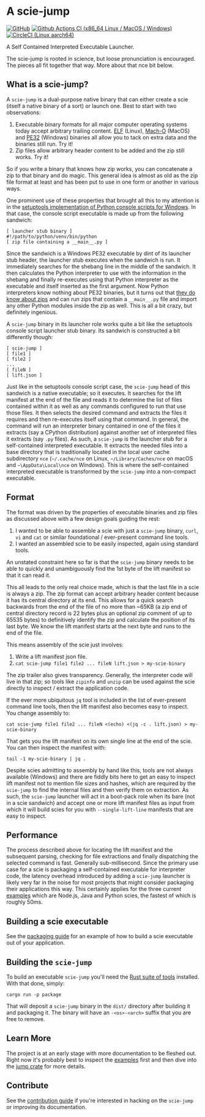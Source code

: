 # A scie-jump

[![GitHub](https://img.shields.io/github/license/a-scie/jump)](LICENSE)
[![Github Actions CI (x86_64 Linux / MacOS / Windows)](https://github.com/a-scie/jump/actions/workflows/ci.yml/badge.svg)](https://github.com/a-scie/jump/actions/workflows/ci.yml)
[![CircleCI (Linux aarch64)](https://circleci.com/gh/a-scie/jump.svg?style=svg)](https://circleci.com/gh/a-scie/jump)

A Self Contained Interpreted Executable Launcher.

The scie-jump is rooted in science, but loose pronunciation is encouraged. The pieces all fit
together that way. More about that nce bit below.

## What is a scie-jump?

A `scie-jump` is a dual-purpose native binary that can either create a scie (itself a native binary
of a sort) or launch one. Best to start with two observations:

1. Executable binary formats for all major computer operating systems today accept arbitrary 
   trailing content. [ELF](https://en.wikipedia.org/wiki/Executable_and_Linkable_Format) (Linux), 
   [Mach-O](https://en.wikipedia.org/wiki/Mach-O) (MacOS) and [PE32](
   https://en.wikipedia.org/wiki/Portable_Executable) (Windows) binaries all allow you to tack
   on extra data and the binaries still run. Try it!
2. Zip files allow arbitrary header content to be added and the zip still works. Try it!

So if you write a binary that knows how zip works, you can concatenate a zip to that binary and do
magic. This general idea is almost as old as the zip file format at least and has been put to use
in one form or another in various ways.

One prominent use of these properties that brought all this to my attention is in the
[setuptools implementation of Python console scripts for Windows](
https://github.com/pypa/setuptools/blob/main/launcher.c). In that case, the console script
executable is made up from the following sandwich:
```
[ launcher stub binary ]
#!/path/to/python/venv/bin/python
[ zip file containing a __main__.py ]
```

Since the sandwich is a Windows PE32 executable by dint of its launcher stub header, the launcher
stub executes when the sandwich is run. It immediately searches for the shebang line in the middle
of the sandwich. It then calculates the Python interpreter to use with the information in the
shebang and finally re-executes using that Python interpreter as the executable and itself inserted
as the first argument. Now Python interpreters know nothing about PE32 binaries, but it turns out
that [they do know about zips](
https://docs.python.org/3/library/zipapp.html#the-python-zip-application-archive-format) and can run
zips that contain a `__main__.py` file and import any other Python modules inside the zip as well.
This is all a bit crazy, but definitely ingenious.

A `scie-jump` binary in its launcher role works quite a bit like the setuptools console script
launcher stub binary. Its sandwich is constructed a bit differently though:
```
[ scie-jump ]
[ file1 ]
[ file2 ]
...
[ fileN ]
[ lift.json ]
```

Just like in the setuptools console script case, the `scie-jump` head of this sandwich is a native
executable; so it executes. It searches for the lift manifest at the end of the file and reads it
to determine the list of files contained within it as well as any commands configured to run that
use those files. It then selects the desired command and extracts the files it requires and then
re-executes itself using that command. In general, the command will run an interpreter binary
contained in one of the files it extracts (say a CPython distribution) against another set of
interpreted files it extracts (say `.py` files). As such, a `scie-jump` is the launcher stub for a
self-contained interpreted executable. It extracts the needed files into a base directory that is
traditionally located in the local user cache subdirectory `nce` (`~/.cache/nce` on Linux,
`~/Library/Caches/nce` on macOS and `~\AppData\Local\nce` on Windows). This is where the
self-contained interpreted executable is transformed by the `scie-jump` into a non-compact
executable.

## Format

The format was driven by the properties of executable binaries and zip files as discussed above with
a few design goals guiding the rest:

1. I wanted to be able to assemble a scie with just a `scie-jump` binary, `curl`, `vi` and `cat` or
   similar foundational / ever-present command line tools.
2. I wanted an assembled scie to be easily inspected, again using standard tools.

An unstated constraint here so far is that the `scie-jump` binary needs to be able to quickly and
unambiguously find the 1st byte of the lift manifest so that it can read it.

This all leads to the only real choice made, which is that the last file in a scie is always a zip.
The zip format can accept arbitrary header content because it has its central directory at its end.
This allows for a quick search backwards from the end of the file of no more than ~65KB (a zip end
of central directory record is 22 bytes plus an optional zip comment of up to 65535 bytes) to
definitively identify the zip and calculate the position of its last byte. We know the lift manifest
starts at the next byte and runs to the end of the file.

This means assembly of the scie just involves:

1. Write a lift manifest json file.
2. `cat scie-jump file1 file2 ... fileN lift.json > my-scie-binary`

The zip trailer also gives transparency. Generally, the interpreter code will live in that zip; so
tools like `zipinfo` and `unzip` can be used against the scie directly to inspect / extract the
application code.

If the ever more ubiquitous `jq` tool is included in the list of ever-present command line tools,
then the lift manifest also becomes easy to inspect. You change assembly to:
```
cat scie-jump file1 file2 ... fileN <(echo) <(jq -c . lift.json) > my-scie-binary
```

That gets you the lift manifest on its own single line at the end of the scie. You can then inspect
the manifest with:
```
tail -1 my-scie-binary | jq .
```

Despite scies admitting to assembly by hand like this, tools are not always available (Windows) and
there are fiddly bits here to get an easy to inspect lift manifest not to mention file sizes and
hashes, which are required by the `scie-jump` to find the internal files and then verify them on
extraction. As such, the `scie-jump` launcher will act in a boot-pack role when its bare (not in a
scie sandwich) and accept one or more lift manifest files as input from which it will build scies
for you with `--single-lift-line` manifests that are easy to inspect.

## Performance

The process described above for locating the lift manifest and the subsequent parsing, checking for
file extractions and finally dispatching the selected command is fast. Generally sub-millisecond.
Since the primary use case for a scie is packaging a self-contained executable for interpreter code,
the latency overhead introduced by adding a `scie-jump` launcher is likely very far in the noise for
most projects that might consider packaging their applications this way. This certainly applies for
the three current [examples](examples) which are Node.js, Java and Python scies, the fastest of
which is roughly 50ms.

## Building a scie executable

See the [packaging guide](docs/packaging.md) for an example of how to build a scie executable out
of your application.

## Building the `scie-jump`

To build an executable `scie-jump` you'll need the [Rust suite of tools](https://rustup.rs/)
installed. With that done, simply:
```
cargo run -p package
```

That will deposit a `scie-jump` binary in the `dist/` directory after building it and packaging it.
The binary will have an `-<os>-<arch>` suffix that you are free to remove.

## Learn More

The project is at an early stage with more documentation to be fleshed out. Right now it's probably
best to inspect the [examples](examples/README.md) first and then dive into the [jump crate](
jump/README.md) for more details.

## Contribute

See the [contribution guide](CONTRIBUTING.md) if you're interested in hacking on the `scie-jump` or
improving its documentation.


